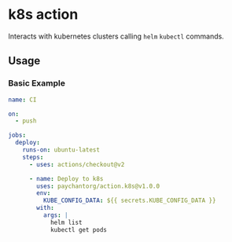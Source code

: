 k8s action
=============
Interacts with kubernetes clusters calling `helm` `kubectl` commands.

## Usage

### Basic Example

```yml
name: CI

on:
  - push

jobs:
  deploy:
    runs-on: ubuntu-latest
    steps:
      - uses: actions/checkout@v2

      - name: Deploy to k8s
        uses: paychantorg/action.k8s@v1.0.0
        env:
          KUBE_CONFIG_DATA: ${{ secrets.KUBE_CONFIG_DATA }}
        with:
          args: |
            helm list
            kubectl get pods
